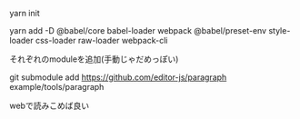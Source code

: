 yarn init

yarn add -D @babel/core babel-loader webpack @babel/preset-env style-loader css-loader raw-loader webpack-cli

それぞれのmoduleを追加(手動じゃだめっぽい)

git submodule add https://github.com/editor-js/paragraph example/tools/paragraph

webで読みこめば良い
